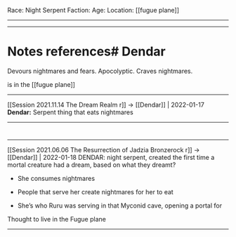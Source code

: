 Race: Night Serpent
Faction:
Age:
Location: [[fugue plane]]



---
---
# Notes references# Dendar

Devours nightmares and fears. Apocolyptic. Craves nightmares. 

is in the [[fugue plane]]



---

[[Session 2021.11.14 The Dream Realm r]] -> [[Dendar]] | 2022-01-17
**Dendar:** Serpent thing that eats nightmares

---


#
---

[[Session 2021.06.06 The Resurrection of Jadzia Bronzerock r]] -> [[Dendar]] | 2022-01-18
DENDAR: night serpent, created the first time a mortal creature had a dream, based on what they dreamt?

-   She consumes nightmares
    
-   People that serve her create nightmares for her to eat
    
-   She’s who Ruru was serving in that Myconid cave, opening a portal for
    

Thought to live in the Fugue plane

---
